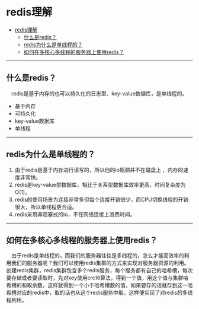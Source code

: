 # redis理解
<!-- TOC -->

- [redis理解](#redis理解)
  - [什么是redis？](#什么是redis)
  - [redis为什么是单线程的？](#redis为什么是单线程的)
  - [如何在多核心多线程的服务器上使用redis？](#如何在多核心多线程的服务器上使用redis)

<!-- /TOC -->
--- 
## 什么是redis？
&emsp;redis是基于内存的也可以持久化的日志型、key-value数据库，是单线程的。
- 基于内存
- 可持久化
- key-value数据库
- 单线程

---
## redis为什么是单线程的？
1. 由于redis是基于内存进行读写的，所以他的io瓶颈并不在磁盘上 ，内存的速度非常快。
2. redis是key-value型数据库，相比于关系型数据库效率更高，时间复杂度为O(1)。
3. redis的使用场景为连接非常多但每个连接开销很少，而CPU切换线程的开销很大，所以单线程更合适。
4. redis采用非阻塞式的io，不在网络连接上浪费时间。

---
## 如何在多核心多线程的服务器上使用redis？
&emsp;由于redis是单线程的，而我们的服务器往往是多线程的，怎么才能高效率的利用我们的服务器呢？我们可以使用redis集群的方式来实现对服务器资源的利用。创建redis集群，redis集群包含多个redis服务，每个服务都有自己的哈希槽，每次要存储或者要读取时，先对key使用crc16算法，得到一个值，用这个值与集群哈希槽的和取余数，这样就得到一个小于哈希槽数的值，如果要存的话就存到这一哈希槽对应的redis中，取的话也从这个redis服务中取。这样便实现了对redis的多线程利用。
